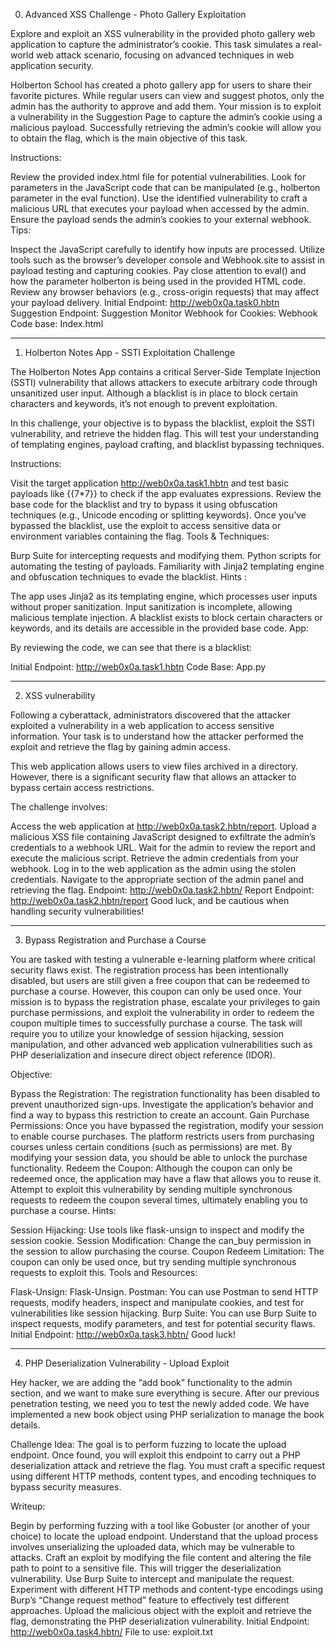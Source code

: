 0. Advanced XSS Challenge - Photo Gallery Exploitation

Explore and exploit an XSS vulnerability in the provided photo gallery web application to capture the administrator’s cookie. This task simulates a real-world web attack scenario, focusing on advanced techniques in web application security.

Holberton School has created a photo gallery app for users to share their favorite pictures. While regular users can view and suggest photos, only the admin has the authority to approve and add them. Your mission is to exploit a vulnerability in the Suggestion Page to capture the admin’s cookie using a malicious payload. Successfully retrieving the admin’s cookie will allow you to obtain the flag, which is the main objective of this task.

Instructions:

Review the provided index.html file for potential vulnerabilities.
Look for parameters in the JavaScript code that can be manipulated (e.g., holberton parameter in the eval function).
Use the identified vulnerability to craft a malicious URL that executes your payload when accessed by the admin.
Ensure the payload sends the admin’s cookies to your external webhook.
Tips:

Inspect the JavaScript carefully to identify how inputs are processed.
Utilize tools such as the browser’s developer console and Webhook.site to assist in payload testing and capturing cookies.
Pay close attention to eval() and how the parameter holberton is being used in the provided HTML code.
Review any browser behaviors (e.g., cross-origin requests) that may affect your payload delivery.
Initial Endpoint: http://web0x0a.task0.hbtn
Suggestion Endpoint: Suggestion
Monitor Webhook for Cookies: Webhook
Code base: Index.html

-----------------------------------------------------------------------------------------------

1. Holberton Notes App - SSTI Exploitation Challenge

The Holberton Notes App contains a critical Server-Side Template Injection (SSTI) vulnerability that allows attackers to execute arbitrary code through unsanitized user input. Although a blacklist is in place to block certain characters and keywords, it’s not enough to prevent exploitation.

In this challenge, your objective is to bypass the blacklist, exploit the SSTI vulnerability, and retrieve the hidden flag. This will test your understanding of templating engines, payload crafting, and blacklist bypassing techniques.

Instructions:

Visit the target application http://web0x0a.task1.hbtn and test basic payloads like {{7*7}} to check if the app evaluates expressions.
Review the base code for the blacklist and try to bypass it using obfuscation techniques (e.g., Unicode encoding or splitting keywords).
Once you’ve bypassed the blacklist, use the exploit to access sensitive data or environment variables containing the flag.
Tools & Techniques:

Burp Suite for intercepting requests and modifying them.
Python scripts for automating the testing of payloads.
Familiarity with Jinja2 templating engine and obfuscation techniques to evade the blacklist.
Hints :

The app uses Jinja2 as its templating engine, which processes user inputs without proper sanitization.
Input sanitization is incomplete, allowing malicious template injection.
A blacklist exists to block certain characters or keywords, and its details are accessible in the provided base code.
App:



By reviewing the code, we can see that there is a blacklist:



Initial Endpoint: http://web0x0a.task1.hbtn
Code Base: App.py

-----------------------------------------------------------------------------------------------

2. XSS vulnerability

Following a cyberattack, administrators discovered that the attacker exploited a vulnerability in a web application to access sensitive information. Your task is to understand how the attacker performed the exploit and retrieve the flag by gaining admin access.

This web application allows users to view files archived in a directory. However, there is a significant security flaw that allows an attacker to bypass certain access restrictions.

The challenge involves:

Access the web application at http://web0x0a.task2.hbtn/report.
Upload a malicious XSS file containing JavaScript designed to exfiltrate the admin’s credentials to a webhook URL.
Wait for the admin to review the report and execute the malicious script.
Retrieve the admin credentials from your webhook.
Log in to the web application as the admin using the stolen credentials.
Navigate to the appropriate section of the admin panel and retrieving the flag.
Endpoint: http://web0x0a.task2.hbtn/
Report Endpoint: http://web0x0a.task2.hbtn/report
Good luck, and be cautious when handling security vulnerabilities!

-----------------------------------------------------------------------------------------------

3. Bypass Registration and Purchase a Course

You are tasked with testing a vulnerable e-learning platform where critical security flaws exist. The registration process has been intentionally disabled, but users are still given a free coupon that can be redeemed to purchase a course. However, this coupon can only be used once. Your mission is to bypass the registration phase, escalate your privileges to gain purchase permissions, and exploit the vulnerability in order to redeem the coupon multiple times to successfully purchase a course. The task will require you to utilize your knowledge of session hijacking, session manipulation, and other advanced web application vulnerabilities such as PHP deserialization and insecure direct object reference (IDOR).

Objective:

Bypass the Registration: The registration functionality has been disabled to prevent unauthorized sign-ups. Investigate the application’s behavior and find a way to bypass this restriction to create an account.
Gain Purchase Permissions: Once you have bypassed the registration, modify your session to enable course purchases. The platform restricts users from purchasing courses unless certain conditions (such as permissions) are met. By modifying your session data, you should be able to unlock the purchase functionality.
Redeem the Coupon: Although the coupon can only be redeemed once, the application may have a flaw that allows you to reuse it. Attempt to exploit this vulnerability by sending multiple synchronous requests to redeem the coupon several times, ultimately enabling you to purchase a course.
Hints:

Session Hijacking: Use tools like flask-unsign to inspect and modify the session cookie.
Session Modification: Change the can_buy permission in the session to allow purchasing the course.
Coupon Redeem Limitation: The coupon can only be used once, but try sending multiple synchronous requests to exploit this.
Tools and Resources:

Flask-Unsign: Flask-Unsign.
Postman: You can use Postman to send HTTP requests, modify headers, inspect and manipulate cookies, and test for vulnerabilities like session hijacking.
Burp Suite: You can use Burp Suite to inspect requests, modify parameters, and test for potential security flaws.
Initial Endpoint: http://web0x0a.task3.hbtn/
Good luck!

-----------------------------------------------------------------------------------------------

4. PHP Deserialization Vulnerability - Upload Exploit

Hey hacker, we are adding the “add book” functionality to the admin section, and we want to make sure everything is secure. After our previous penetration testing, we need you to test the newly added code. We have implemented a new book object using PHP serialization to manage the book details.

Challenge Idea: The goal is to perform fuzzing to locate the upload endpoint. Once found, you will exploit this endpoint to carry out a PHP deserialization attack and retrieve the flag. You must craft a specific request using different HTTP methods, content types, and encoding techniques to bypass security measures.

Writeup:

Begin by performing fuzzing with a tool like Gobuster (or another of your choice) to locate the upload endpoint.
Understand that the upload process involves unserializing the uploaded data, which may be vulnerable to attacks.
Craft an exploit by modifying the file content and altering the file path to point to a sensitive file. This will trigger the deserialization vulnerability.
Use Burp Suite to intercept and manipulate the request. Experiment with different HTTP methods and content-type encodings using Burp’s “Change request method” feature to effectively test different approaches.
Upload the malicious object with the exploit and retrieve the flag, demonstrating the PHP deserialization vulnerability.
Initial Endpoint: http://web0x0a.task4.hbtn/
File to use: exploit.txt
